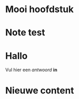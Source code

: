# Mooi hoofdstuk

<Note title="test">
  
# Note test

</Note>

<ShortExercise id="DA40XLOO2KsNvQtgINtM" title="korte opdracht">
  
  # Hallo
  
  Vul hier een *antwoord* **in**
  
</ShortExercise>


# Nieuwe content
